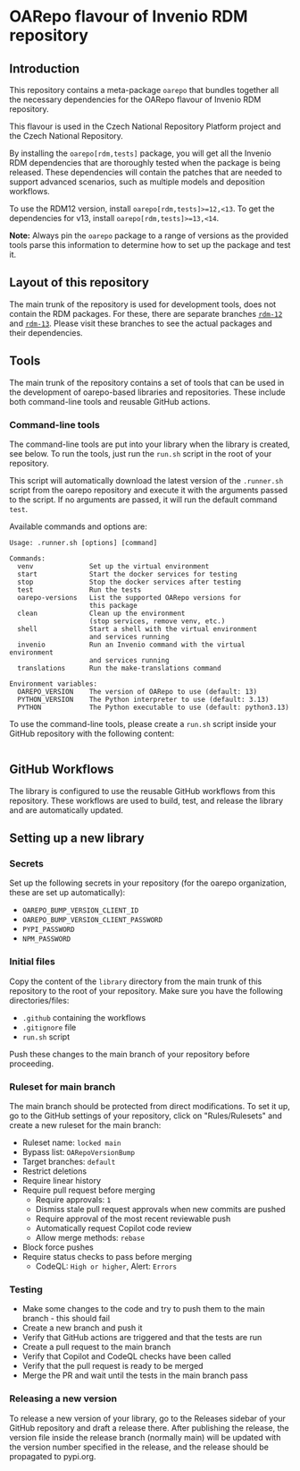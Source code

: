 # OARepo flavour of Invenio RDM repository

## Introduction

This repository contains a meta-package `oarepo` that bundles together
all the necessary dependencies for the OARepo flavour of Invenio RDM repository.

This flavour is used in the Czech National Repository Platform project
and the Czech National Repository.

By installing the `oarepo[rdm,tests]` package, you will get all the
Invenio RDM dependencies that are thoroughly tested when the package is
being released. These dependencies will contain the patches that are
needed to support advanced scenarios, such as multiple models and
deposition workflows.

To use the RDM12 version, install `oarepo[rdm,tests]>=12,<13`. To get
the dependencies for v13, install `oarepo[rdm,tests]>=13,<14`.

**Note:** Always pin the `oarepo` package to a range of versions as the provided
tools parse this information to determine how to set up the package and test it.

## Layout of this repository

The main trunk of the repository is used for development tools, does not contain
the RDM packages. For these, there are separate branches
[`rdm-12`](https://github.com/oarepo/oarepo/tree/rdm-12) and
[`rdm-13`](https://github.com/oarepo/oarepo/tree/rdm-13).
Please visit these branches to see the actual packages and their dependencies.

## Tools

The main trunk of the repository contains a set of tools that can be used
in the development of oarepo-based libraries and repositories. These include
both command-line tools and reusable GitHub actions.

### Command-line tools

The command-line tools are put into your library when the library is created, see below.
To run the tools, just run the `run.sh` script in the root of your repository.

This script will automatically download the latest version of the `.runner.sh` script
from the oarepo repository and execute it with the arguments passed to the
script. If no arguments are passed, it will run the default command `test`.

Available commands and options are:

```text
Usage: .runner.sh [options] [command]

Commands:
  venv              Set up the virtual environment
  start             Start the docker services for testing
  stop              Stop the docker services after testing
  test              Run the tests
  oarepo-versions   List the supported OARepo versions for
                    this package
  clean             Clean up the environment
                    (stop services, remove venv, etc.)
  shell             Start a shell with the virtual environment
                    and services running
  invenio           Run an Invenio command with the virtual environment
                    and services running
  translations      Run the make-translations command

Environment variables:
  OAREPO_VERSION    The version of OARepo to use (default: 13)
  PYTHON_VERSION    The Python interpreter to use (default: 3.13)
  PYTHON            The Python executable to use (default: python3.13)
```

To use the command-line tools, please create a `run.sh` script inside
your GitHub repository with the following content:

```bash

```

## GitHub Workflows

The library is configured to use the reusable GitHub workflows from this repository.
These workflows are used to build, test, and release the library and are automatically
updated.

## Setting up a new library

### Secrets

Set up the following secrets in your repository (for the oarepo organization, these are set up automatically):

* `OAREPO_BUMP_VERSION_CLIENT_ID`
* `OAREPO_BUMP_VERSION_CLIENT_PASSWORD`
* `PYPI_PASSWORD`
* `NPM_PASSWORD`

### Initial files

Copy the content of the `library` directory from the main trunk of this repository to the root of your repository. Make sure you have the following directories/files:

* `.github` containing the workflows
* `.gitignore` file
* `run.sh` script

Push these changes to the main branch of your repository before proceeding.

### Ruleset for main branch

The main branch should be protected from direct modifications.
To set it up, go to the GitHub settings of your repository, click on
"Rules/Rulesets" and create a new ruleset for the main branch:

* Ruleset name: `locked main`
* Bypass list: `OARepoVersionBump`
* Target branches: `default`
* Restrict deletions
* Require linear history
* Require pull request before merging
  * Require approvals: `1`
  * Dismiss stale pull request approvals when new commits are pushed
  * Require approval of the most recent reviewable push
  * Automatically request Copilot code review
  * Allow merge methods: `rebase`
* Block force pushes
* Require status checks to pass before merging
  * CodeQL: `High or higher`, Alert: `Errors`

### Testing

* Make some changes to the code and try to push them to the main branch - this should fail
* Create a new branch and push it
* Verify that GitHub actions are triggered and that the tests are run
* Create a pull request to the main branch
* Verify that Copilot and CodeQL checks have been called
* Verify that the pull request is ready to be merged
* Merge the PR and wait until the tests in the main branch pass

### Releasing a new version

To release a new version of your library, go to the Releases sidebar of
your GitHub repository and draft a release there. After publishing the release,
the version file inside the release branch (normally main) will be
updated with the version number specified in the release, and the release
should be propagated to pypi.org.